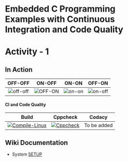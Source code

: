 # Embedded C Programming Examples with Continuous Integration and Code Quality

# Activity - 1 

## In Action

|OFF-OFF|ON-OFF|ON-ON|OFF-ON|
|:--:|:--:|:--:|:--:|
|![off-off](https://github.com/DhyeyaPatel/Embedded-C/blob/main/simulation/off-off.PNG)|![OFF-ON](https://github.com/DhyeyaPatel/Embedded-C/blob/main/simulation/off-on.PNG)|![on-on](https://github.com/DhyeyaPatel/Embedded-C/blob/main/simulation/on-on.PNG)|![on-off](https://github.com/DhyeyaPatel/Embedded-C/blob/main/simulation/on-off.PNG)|

#### CI and Code Quality

|Build|Cppcheck|Codacy|
|:--:|:--:|:--:|
|[![Compile-Linux](https://github.com/DhyeyaPatel/Embedded-C/actions/workflows/compile.yml/badge.svg)](https://github.com/DhyeyaPatel/Embedded-C/actions/workflows/compile.yml)|[![Cppcheck](https://github.com/DhyeyaPatel/Embedded-C/actions/workflows/cppcheck.yml/badge.svg)](https://github.com/DhyeyaPatel/Embedded-C/actions/workflows/cppcheck.yml)|To be added|

## Wiki Documentation
* System [SETUP](https://github.com/DhyeyaPatel/Embedded-C.git)
